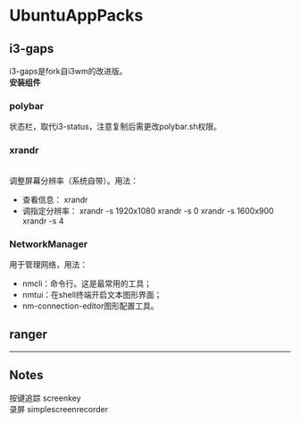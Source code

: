 # UbuntuAppPacks
## i3-gaps
i3-gaps是fork自i3wm的改进版。<br>
**安装组件**
### polybar
状态栏，取代i3-status，注意复制后需更改polybar.sh权限。
### xrandr
<br>调整屏幕分辨率（系统自带）。用法：
- 查看信息：
xrandr
- 调指定分辨率：
xrandr -s 1920x1080
xrandr -s 0
xrandr -s 1600x900
xrandr -s 4
### NetworkManager
用于管理网络，用法：
- nmcli：命令行。这是最常用的工具；
- nmtui：在shell终端开启文本图形界面；
- nm-connection-editor图形配置工具。
## ranger
---
## Notes
按键追踪 screenkey </br>
录屏 simplescreenrecorder </br>
